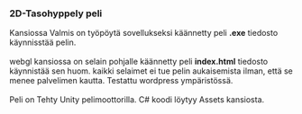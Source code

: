 ### 2D-Tasohyppely peli

Kansiossa Valmis on työpöytä sovellukseksi käännetty peli **.exe** tiedosto käynnisstää pelin.
<br>
<br>
webgl kansiossa on selain pohjalle käännetty peli **index.html** tiedosto käynnistää sen huom. kaikki selaimet ei tue pelin aukaisemista ilman, että se menee palvelimen kautta. Testattu wordpress ympäristössä.
<br>
<br>
Peli on Tehty Unity pelimoottorilla. C# koodi löytyy Assets kansiosta.


